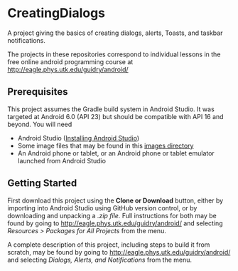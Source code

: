 # CreatingDialogs
A project giving the basics of creating dialogs, alerts, Toasts, and taskbar notifications. 

The projects in these repositories correspond to individual lessons in the free online android programming course 
at http://eagle.phys.utk.edu/guidry/android/ 

## Prerequisites
This project assumes the Gradle build system in Android Studio. It was targeted at Android 6.0 (API 23) 
but should be compatible with API 16 and beyond.  You will need

 - Android Studio (<a href="https://developer.android.com/studio/install.html" target="_new">Installing Android Studio</a>)
 - Some image files that may be found in this <a href="http://eagle.phys.utk.edu/guidry/android/images" target="_new">images directory</a>
 - An Android phone or tablet, or an Android phone or tablet emulator launched from Android Studio

## Getting Started
First download this project using the <b>Clone or Download</b> button, either by importing 
into Android Studio using GitHub version control, or by downloading and unpacking a <i>.zip file.</i> Full instructions for both may be found by going to 
http://eagle.phys.utk.edu/guidry/android/ and selecting <i>Resources > Packages for All Projects</i> from the menu.

A complete description of this project, including steps to build it from scratch, 
may be found by going to http://eagle.phys.utk.edu/guidry/android/ and selecting <em>Dialogs, Alerts, and Notifications</em> from the menu.
